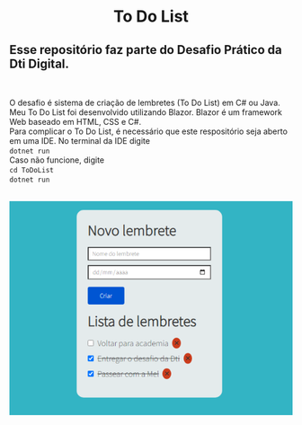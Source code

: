 <h1 align="center"> To Do List </h1>

<h2>Esse repositório faz parte do Desafio Prático da Dti Digital. </h2></br>

O desafio é sistema de criação de lembretes (To Do List) em C# ou Java. Meu To Do List foi desenvolvido utilizando Blazor. Blazor é um framework Web baseado em HTML, CSS e C#. </br>
Para complicar o To Do List, é necessário que este respositório seja aberto em uma IDE.
No terminal da IDE digite </br>
                              ```
                              dotnet run
                              ```
</br>Caso não funcione, digite </br>
                            ```
                            cd ToDoList
                            ```
                            </br>
                            ```
                            dotnet run
                            ``` 
                            </br></br>
<div style="text-align: center">
    <img src="./img/ToDoList.png">
</div>